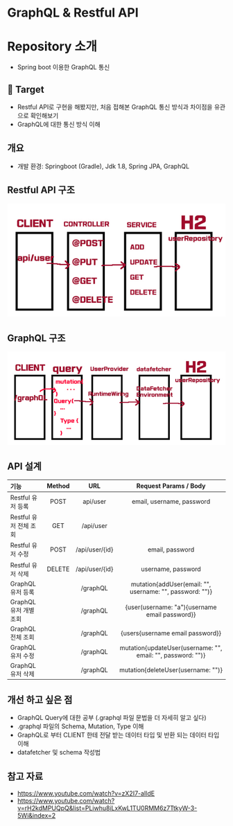 # GraphQL & Restful API

# Repository 소개

- Spring boot 이용한 GraphQL 통신 

## 🎯 Target

- Restful API로 구현을 해봤지만, 처음 접해본 GraphQL 통신 방식과 차이점을 유관으로 확인해보기
- GraphQL에 대한 통신 방식 이해

## 개요

- 개발 환경: Springboot (Gradle), Jdk 1.8, Spring JPA, GraphQL

## Restful API 구조
![](images/RESTFUL-API.jpg)

## GraphQL 구조
![](images/GraphQL.jpg)

## API 설계
|기능|Method|URL| Request Params / Body|
|:---|:---:|:---:|:---:|
|Restful 유저 등록|POST|api/user| email, username, password |
|Restful 유저 전체 조회|GET|/api/user||
|Restful 유저 수정|POST|/api/user/{id}| email, password |
|Restful 유저 삭제|DELETE|/api/user/{id}| username, password |
|GraphQL 유저 등록||/graphQL| mutation{addUser(email: "", username: "", password: "")} |
|GraphQL 유저 개별 조회||/graphQL| {user(username: "a"){username email password}} |
|GraphQL 전체 조회||/graphQL| {users{username email password}} |
|GraphQL 유저 수정||/graphQL| mutation{updateUser(username: "", email: "", password: "")}|
|GraphQL 유저 삭제||/graphQL| mutation{deleteUser(username: "")} |

## 개선 하고 싶은 점
- GraphQL Query에 대한 공부 (.graphql 파일 문법을 더 자세히 알고 싶다)
- .graphql 파일의 Schema, Mutation, Type 이해
- GraphQL로 부터 CLIENT 한테 전달 받는 데이터 타입 및 반환 되는 데이터 타입 이해
- datafetcher 및 schema 작성법

## 참고 자료
- https://www.youtube.com/watch?v=zX2I7-aIldE
- https://www.youtube.com/watch?v=rH2kdMPUQpQ&list=PLiwhu8iLxKwL1TU0RMM6z7TtkyW-3-5Wi&index=2

